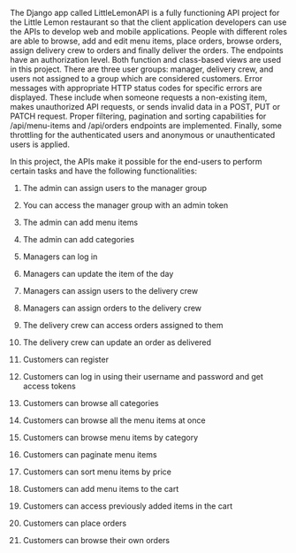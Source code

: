 The Django app called LittleLemonAPI is a fully functioning API project for the Little Lemon restaurant so that the client application developers can use the APIs to develop web and mobile applications. People with
different roles are able to browse, add and edit menu items, place orders, browse orders, assign delivery crew to orders and finally deliver the orders. 
The endpoints have an authorization level. Both function and class-based views are used in this project. There are three user groups: manager, delivery crew, and users not assigned to a group which are considered 
customers. Error messages with appropriate HTTP status codes for specific errors are displayed. These include when someone requests a non-existing item, makes unauthorized API requests, or sends invalid data in a 
POST, PUT or PATCH request. Proper filtering, pagination and sorting capabilities for /api/menu-items and /api/orders endpoints are implemented. 
Finally, some throttling for the authenticated users and anonymous or unauthenticated users is applied.

In this project, the APIs make it possible for the end-users to perform certain tasks and have the following functionalities:

1.	The admin can assign users to the manager group

2.	You can access the manager group with an admin token

3.	The admin can add menu items 

4.	The admin can add categories

5.	Managers can log in 

6.	Managers can update the item of the day

7.	Managers can assign users to the delivery crew

8.	Managers can assign orders to the delivery crew

9.	The delivery crew can access orders assigned to them

10.	The delivery crew can update an order as delivered

11.	Customers can register

12.	Customers can log in using their username and password and get access tokens

13.	Customers can browse all categories 

14.	Customers can browse all the menu items at once

15.	Customers can browse menu items by category

16.	Customers can paginate menu items

17.	Customers can sort menu items by price

18.	Customers can add menu items to the cart

19.	Customers can access previously added items in the cart

20.	Customers can place orders

21.	Customers can browse their own orders

